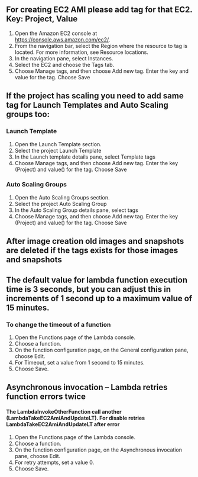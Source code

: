 ## For creating EC2 AMI please add tag for that EC2. Key: Project, Value <ProjectName>
1. Open the Amazon EC2 console at https://console.aws.amazon.com/ec2/.
2. From the navigation bar, select the Region where the resource to tag is located. For more information, see Resource locations.
3. In the navigation pane, select Instances.
4. Select the EC2 and choose the Tags tab.
5. Choose Manage tags, and then choose Add new tag. Enter the key and value for the tag. Choose Save

## If the project has scaling you need to add same tag for Launch Templates and Auto Scaling groups too:
### Launch Template  
1. Open the Launch Template section.
2. Select the project Launch Template
3. In the Launch template details pane, select Template tags
4. Choose Manage tags, and then choose Add new tag. Enter the key (Project) and value(<ProjectName>) for the tag. Choose Save
### Auto Scaling Groups
1. Open the Auto Scaling Groups section.
2. Select the project Auto Scaling Group
3. In the Auto Scaling Group details pane, select tags
4. Choose Manage tags, and then choose Add new tag. Enter the key (Project) and value(<ProjectName>) for the tag. Choose Save

## After image creation old images and snapshots are deleted if the tags exists for those images and snapshots 

## The default value for lambda function execution time is 3 seconds, but you can adjust this in increments of 1 second up to a maximum value of 15 minutes.
### To change the timeout of a function
1. Open the Functions page of the Lambda console.
2. Choose a function.
3. On the function configuration page, on the General configuration pane, choose Edit.
4. For Timeout, set a value from 1 second to 15 minutes.
5. Choose Save.

## Asynchronous invocation – Lambda retries function errors twice
#### The LambdaInvokeOtherFunction call another (LambdaTakeEC2AmiAndUpdateLT). For disable retries LambdaTakeEC2AmiAndUpdateLT after error 

1. Open the Functions page of the Lambda console.
2. Choose a function.
3. On the function configuration page, on the Asynchronous invocation pane, choose Edit.
4. For retry attempts, set a value 0.
5. Choose Save.